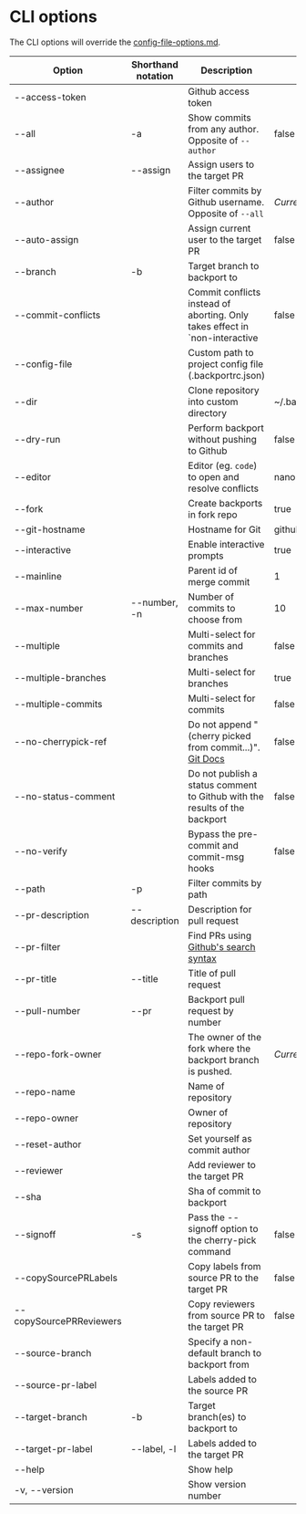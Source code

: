 # CLI options

The CLI options will override the [config-file-options.md](/docs/config-file-options.md).

| Option                  | Shorthand notation | Description                                                                 | Default                   |
| ----------------------- | ------------------ | --------------------------------------------------------------------------- | ------------------------- |
| --access-token          |                    | Github access token                                                         |                           |
| --all                   | -a                 | Show commits from any author. Opposite of `--author`                        | false                     |
| --assignee              | --assign           | Assign users to the target PR                                               |                           |
| --author                |                    | Filter commits by Github username. Opposite of `--all`                      | _Current user_            |
| --auto-assign           |                    | Assign current user to the target PR                                        | false                     |
| --branch                | -b                 | Target branch to backport to                                                |                           |
| --commit-conflicts      |                    | Commit conflicts instead of aborting. Only takes effect in `non-interactive | false                     |
| --config-file           |                    | Custom path to project config file (.backportrc.json)                       |                           |
| --dir                   |                    | Clone repository into custom directory                                      | ~/.backport/repositories/ |
| --dry-run               |                    | Perform backport without pushing to Github                                  | false                     |
| --editor                |                    | Editor (eg. `code`) to open and resolve conflicts                           | nano                      |
| --fork                  |                    | Create backports in fork repo                                               | true                      |
| --git-hostname          |                    | Hostname for Git                                                            | github.com                |
| --interactive           |                    | Enable interactive prompts                                                  | true                      |
| --mainline              |                    | Parent id of merge commit                                                   | 1                         |
| --max-number            | --number, -n       | Number of commits to choose from                                            | 10                        |
| --multiple              |                    | Multi-select for commits and branches                                       | false                     |
| --multiple-branches     |                    | Multi-select for branches                                                   | true                      |
| --multiple-commits      |                    | Multi-select for commits                                                    | false                     |
| --no-cherrypick-ref     |                    | Do not append "(cherry picked from commit...)". [Git Docs][1]               | false                     |
| --no-status-comment     |                    | Do not publish a status comment to Github with the results of the backport  | false                     |
| --no-verify             |                    | Bypass the pre-commit and commit-msg hooks                                  | false                     |
| --path                  | -p                 | Filter commits by path                                                      |                           |
| --pr-description        | --description      | Description for pull request                                                |                           |
| --pr-filter             |                    | Find PRs using [Github's search syntax][2]                                  |                           |
| --pr-title              | --title            | Title of pull request                                                       |                           |
| --pull-number           | --pr               | Backport pull request by number                                             |                           |
| --repo-fork-owner       |                    | The owner of the fork where the backport branch is pushed.                  | _Current user_            |
| --repo-name             |                    | Name of repository                                                          |                           |
| --repo-owner            |                    | Owner of repository                                                         |                           |
| --reset-author          |                    | Set yourself as commit author                                               |                           |
| --reviewer              |                    | Add reviewer to the target PR                                               |                           |
| --sha                   |                    | Sha of commit to backport                                                   |                           |
| --signoff               | -s                 | Pass the --signoff option to the cherry-pick command                        | false                     |
| --copySourcePRLabels    |                    | Copy labels from source PR to the target PR                                 | false                     |
| --copySourcePRReviewers |                    | Copy reviewers from source PR to the target PR                              | false                     |
| --source-branch         |                    | Specify a non-default branch to backport from                               |                           |
| --source-pr-label       |                    | Labels added to the source PR                                               |                           |
| --target-branch         | -b                 | Target branch(es) to backport to                                            |                           |
| --target-pr-label       | --label, -l        | Labels added to the target PR                                               |                           |
| --help                  |                    | Show help                                                                   |                           |
| -v, --version           |                    | Show version number                                                         |                           |

[1]: https://git-scm.com/docs/git-cherry-pick#Documentation/git-cherry-pick.txt--x
[2]: https://docs.github.com/en/search-github/getting-started-with-searching-on-github/understanding-the-search-syntax
